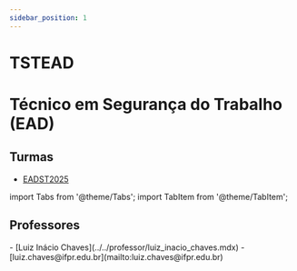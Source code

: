 ```yaml
---
sidebar_position: 1
---
```


# TSTEAD

# Técnico em Segurança do Trabalho (EAD)

## Turmas

- [EADST2025](eadst2025)

import Tabs from '@theme/Tabs';
import TabItem from '@theme/TabItem';

## Professores

<Tabs>
  <TabItem value="nome" label="Nome" default>
    - [Luiz Inácio Chaves](../../professor/luiz_inacio_chaves.mdx)
  </TabItem>
  <TabItem value="email" label="E-mail" default>
    - [luiz.chaves@ifpr.edu.br](mailto:luiz.chaves@ifpr.edu.br)
  </TabItem>
</Tabs>